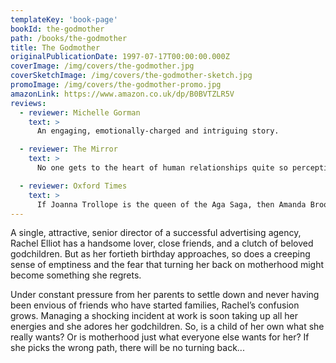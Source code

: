 ```yaml
---
templateKey: 'book-page'
bookId: the-godmother
path: /books/the-godmother
title: The Godmother
originalPublicationDate: 1997-07-17T00:00:00.000Z
coverImage: /img/covers/the-godmother.jpg
coverSketchImage: /img/covers/the-godmother-sketch.jpg
promoImage: /img/covers/the-godmother-promo.jpg
amazonLink: https://www.amazon.co.uk/dp/B0BVTZLR5V
reviews:
  - reviewer: Michelle Gorman
    text: >
      An engaging, emotionally-charged and intriguing story.

  - reviewer: The Mirror
    text: >
      No one gets to the heart of human relationships quite so perceptively as Brookfield.

  - reviewer: Oxford Times
    text: >
      If Joanna Trollope is the queen of the Aga Saga, then Amanda Brookfield must be a strong contender for princess.
---
```


A single, attractive, senior director of a successful advertising agency, Rachel Elliot has a handsome lover, close friends, and a clutch of beloved godchildren. But as her fortieth birthday approaches, so does a creeping sense of emptiness and the fear that turning her back on motherhood might become something she regrets.

Under constant pressure from her parents to settle down and never having been envious of friends who have started families, Rachel’s confusion grows. Managing a shocking incident at work is soon taking up all her energies and she adores her godchildren. So, is a child of her own what she really wants? Or is motherhood just what everyone else wants for her? If she picks the wrong path, there will be no turning back...
